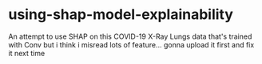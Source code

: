 # using-shap-model-explainability
An attempt to use SHAP on this COVID-19 X-Ray Lungs data that's trained with Conv but i think i misread lots of feature... gonna upload it first and fix it next time
